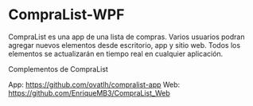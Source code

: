 # CompraList-WPF
CompraList es una app de una lista de compras. Varios usuarios podran agregar nuevos elementos desde escritorio, app y sitio web.
Todos los elementos se actualizarán en tiempo real en cualquier aplicación.

Complementos de CompraList

App: https://github.com/ovatlh/compralist-app
Web: https://github.com/EnriqueMB3/CompraList_Web
